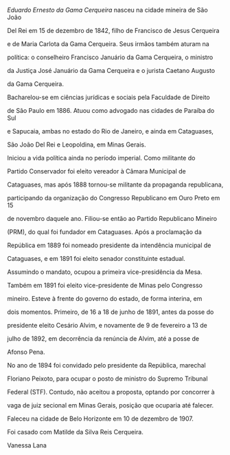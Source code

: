 

*Eduardo Ernesto da Gama Cerqueira* nasceu na cidade mineira de São João

Del Rei em 15 de dezembro de 1842, filho de Francisco de Jesus Cerqueira

e de Maria Carlota da Gama Cerqueira. Seus irmãos também aturam na

política: o conselheiro Francisco Januário da Gama Cerqueira, o ministro

da Justiça José Januário da Gama Cerqueira e o jurista Caetano Augusto

da Gama Cerqueira.



Bacharelou-se em ciências jurídicas e sociais pela Faculdade de Direito

de São Paulo em 1886. Atuou como advogado nas cidades de Paraíba do Sul

e Sapucaia, ambas no estado do Rio de Janeiro, e ainda em Cataguases,

São João Del Rei e Leopoldina, em Minas Gerais.



Iniciou a vida política ainda no período imperial. Como militante do

Partido Conservador foi eleito vereador à Câmara Municipal de

Cataguases, mas após 1888 tornou-se militante da propaganda republicana,

participando da organização do Congresso Republicano em Ouro Preto em 15

de novembro daquele ano. Filiou-se então ao Partido Republicano Mineiro

(PRM), do qual foi fundador em Cataguases. Após a proclamação da

República em 1889 foi nomeado presidente da intendência municipal de

Cataguases, e em 1891 foi eleito senador constituinte estadual.

Assumindo o mandato, ocupou a primeira vice-presidência da Mesa.



Também em 1891 foi eleito vice-presidente de Minas pelo Congresso

mineiro. Esteve à frente do governo do estado, de forma interina, em

dois momentos. Primeiro, de 16 a 18 de junho de 1891, antes da posse do

presidente eleito Cesário Alvim, e novamente de 9 de fevereiro a 13 de

julho de 1892, em decorrência da renúncia de Alvim, até a posse de

Afonso Pena.



No ano de 1894 foi convidado pelo presidente da República, marechal

Floriano Peixoto, para ocupar o posto de ministro do Supremo Tribunal

Federal (STF). Contudo, não aceitou a proposta, optando por concorrer à

vaga de juiz secional em Minas Gerais, posição que ocuparia até falecer.



Faleceu na cidade de Belo Horizonte em 10 de dezembro de 1907.



Foi casado com Matilde da Silva Reis Cerqueira.



Vanessa Lana



